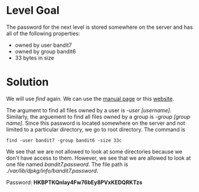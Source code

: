 # Level Goal
The password for the next level is stored somewhere on the server and has all of the following properties:
* owned by user bandit7
* owned by group bandit6
* 33 bytes in size

# Solution
We will use *find* again. We can use the [manual page](https://man7.org/linux/man-pages/man1/find.1.html) or this [website](https://www.cyberciti.biz/faq/how-do-i-find-all-the-files-owned-by-a-particular-user-or-group/).

The argument to find all files owned by a user is *-user \[username]*. Similarly, the arguement to find all files owned by a group is *-group \[group name]*. 
Since this password is located somewhere on the server and not limited to a particular directory, we go to root directory. 
The command is 
```
find -user bandit7 -group bandit6 -size 33c
```

We see that we are not allowed to look at some directories because we don't have access to them. However, we see that we are allowed to look at one file named *bandit7.password*. The file path is *./var/lib/dpkg/info/bandit7.password*. 

Password: **HKBPTKQnIay4Fw76bEy8PVxKEDQRKTzs**
